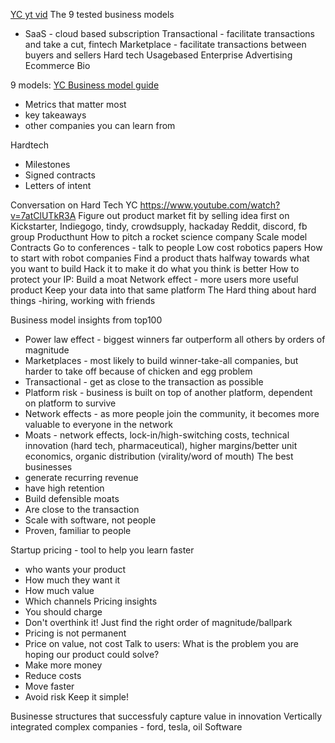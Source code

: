[YC yt vid](https://www.youtube.com/watch?v=oWZbWzAyHAE)
The 9 tested business models
* SaaS - cloud based subscription
Transactional - facilitate transactions and take a cut, fintech
Marketplace - facilitate transactions between buyers and sellers
Hard tech
Usagebased
Enterprise
Advertising
Ecommerce
Bio

9 models: [YC Business model guide](https://www.ycombinator.com/library/Gh-business-model-guide)
* Metrics that matter most
* key takeaways
* other companies you can learn from

Hardtech
* Milestones
* Signed contracts
* Letters of intent

Conversation on Hard Tech YC https://www.youtube.com/watch?v=7atClUTkR3A
Figure out product market fit by selling idea first on Kickstarter, Indiegogo, tindy, crowdsupply, hackaday
Reddit, discord, fb group
Producthunt
How to pitch a rocket science company
  Scale model
  Contracts
Go to conferences - talk to people
Low cost robotics papers
How to start with robot companies
  Find a product thats halfway towards what you want to build
  Hack it to make it do what you think is better
How to protect your IP: Build a moat
  Network effect - more users more useful product
  Keep your data into that same platform
The Hard thing about hard things -hiring, working with friends


Business model insights from top100
* Power law effect - biggest winners far outperform all others by orders of magnitude
* Marketplaces - most likely to build winner-take-all companies, but harder to take off because of chicken and egg problem
* Transactional - get as close to the transaction as possible
* Platform risk - business is built on top of another platform, dependent on platform to survive
* Network effects - as more people join the community, it becomes more valuable to everyone in the network
* Moats - network effects, lock-in/high-switching costs, technical innovation (hard tech, pharmaceutical), higher margins/better unit economics, organic distribution (virality/word of mouth)
The best businesses
* generate recurring revenue
* have high retention
* Build defensible moats
* Are close to the transaction
* Scale with software, not people
* Proven, familiar to people

Startup pricing - tool to help you learn faster
* who wants your product
* How much they want it
* How much value
* Which channels
Pricing insights
* You should charge
* Don't overthink it! Just find the right order of magnitude/ballpark
* Pricing is not permanent
* Price on value, not cost
Talk to users: What is the problem you are hoping our product could solve?
* Make more money
* Reduce costs
* Move faster
* Avoid risk
Keep it simple!

Businesse structures that successfuly capture value in innovation
Vertically integrated complex companies - ford, tesla, oil
Software
